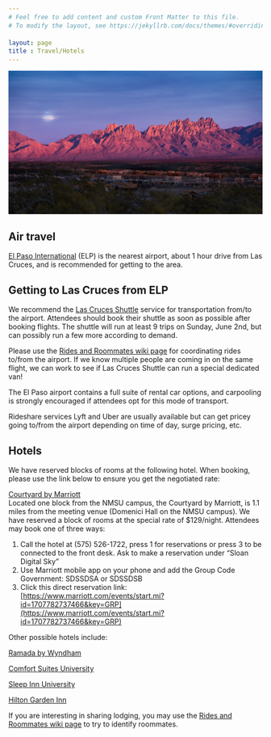 ```yaml
---
# Feel free to add content and custom Front Matter to this file.
# To modify the layout, see https://jekyllrb.com/docs/themes/#overriding-theme-defaults

layout: page
title : Travel/Hotels
---
```

![Organ Mountains](AdobeStock_244611736_organMountains.png)

## Air travel

[El Paso International](https://www.elpasointernationalairport.com/) (ELP) is the nearest airport, about 1 hour drive from Las Cruces, and is recommended for getting to the area. 

## Getting to Las Cruces from ELP

We recommend the [Las Cruces Shuttle](https://www.lascrucesshuttle.com/) service for transportation from/to the airport.  Attendees should book their shuttle as soon as possible after booking flights.  The shuttle will run at least 9 trips on Sunday, June 2nd, but can possibly run a few more according to demand.

Please use the [Rides and Roommates wiki page](https://sdss-wiki.atlassian.net/wiki/spaces/SDSS/pages/13343233/2024+SDSS-V+Collaboration+Meeting+Rides+and+Roommates)
for coordinating rides to/from the airport.  If we know multiple people are coming in on the same flight, we can work to see if Las Cruces
Shuttle can run a special dedicated van!

The El Paso airport contains a full suite of rental car options, and carpooling is strongly encouraged if attendees opt for this mode of transport.  

Rideshare services Lyft and Uber are usually available but can get pricey going to/from the airport depending on time of day, surge pricing, etc. 


## Hotels
We have reserved blocks of rooms at the following hotel.  When booking, please use the link below to ensure you get the negotiated rate:

[Courtyard by Marriott](https://www.marriott.com/en-us/hotels/lrucy-courtyard-las-cruces-at-nmsu/overview/?gclid=CjwKCAjw17qvBhBrEiwA1rU9w0UDkVMhZ-MAGEQMa5bPcXqNfFPqzx9zlDVzMyVJjpsyCU0F_69PhhoCkHEQAvD_BwE&gclsrc=aw.ds&cid=PAI_GLB0004YXD_GLE000BIM5_GLF000OETA) <br/>
Located one block from the NMSU campus, the Courtyard by Marriott, is 1.1 miles from the meeting venue (Domenici Hall on the NMSU campus).  We have reserved a block of rooms at the special rate of $129/night.  Attendees may book one of three ways:
1. Call the hotel at (575) 526-1722, press 1 for reservations or press 3 to be connected to the front desk. Ask to make a reservation under “Sloan Digital Sky”
2. Use Marriott mobile app on your phone and add the Group Code Government: SDSSDSA or SDSSDSB
3. Click this direct reservation link: [https://www.marriott.com/events/start.mi?id=1707782737466&key=GRP](https://www.marriott.com/events/start.mi?id=1707782737466&key=GRP)

Other possible hotels include:

[Ramada by Wyndham](https://www.wyndhamhotels.com/ramada/las-cruces-new-mexico/ramada-palms-de-las-cruces/overview?iata=00093763&cid=PS:m43fqonek2xcfri&gad_source=1&gclid=CjwKCAjwl4yyBhAgEiwADSEjePr5ix-OIaqHBA1E4KC_T7rjHe1rEwhOUHjTbDtK2dv7oyGokUY5WxoCxvIQAvD_BwE&gclsrc=aw.ds)

[Comfort Suites University](https://www.choicehotels.com/new-mexico/las-cruces/comfort-suites-hotels/nm003)

[Sleep Inn University](https://www.choicehotels.com/new-mexico/las-cruces/sleep-inn-hotels/nm008)

[Hilton Garden Inn](https://www.hilton.com/en/hotels/lrulcgi-hilton-garden-inn-las-cruces/) <br/>

If you are interesting in sharing lodging, you may use the [Rides and Roommates wiki page](https://sdss-wiki.atlassian.net/wiki/spaces/SDSS/pages/13343233/2024+SDSS-V+Collaboration+Meeting+Rides+and+Roommates) 
to try to identify roommates.









